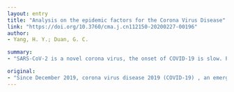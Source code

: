 ```yaml
---
layout: entry
title: "Analysis on the epidemic factors for the Corona Virus Disease"
link: "https://doi.org/10.3760/cma.j.cn112150-20200227-00196"
author:
- Yang, H. Y.; Duan, G. C.

summary:
- "SARS-CoV-2 is a novel corona virus, the onset of COVID-19 is slow. Pathogenesis of SARS CoV-2 remains unclear and may lead to multiple organ damage. Source of infection including patients, asymptomatic carrier and patients in the incubation period are contagious. Routes of transmission are diversified and the main routes of transmission for COV-2 are droplet transmission and close contact transmission."

original:
- "Since December 2019, corona virus disease 2019 (COVID-19) , an emerging infection disease occurred in Wuhan, has spread in the mainland China. The epidemic factors on the basis of knowledge of SARS-CoV-2 were discussed in this paper. This puts a lot of pressure on clinical resources and care. SARS-CoV-2 is a novel corona virus, the onset of COVID-19 is slow, and the pathogenesis of SARS-CoV-2 remains unclear and may lead to multiple organ damage. These put a lot of pressure on clinical resources and care. Source of infection including the patients, asymptomatic carrier and patients in the incubation period are contagious. It is difficult to control source of infection. Routes of SARS-CoV-2 transmission are diversified and the main routes of transmission for COVID-19 are droplet transmission and close contact transmission. All population have susceptibility to SARS-CoV-2. Social factors such population movements and aggregation accelerated the spread of SARS-CoV-2. The Chinese government's adopted measures are positive and effective, and are accepted by the expert group from the World Health Organization. However, it will be a long-term hard work in the future to seriously summarize and think deeply to achieve public health security in China."
---
```


